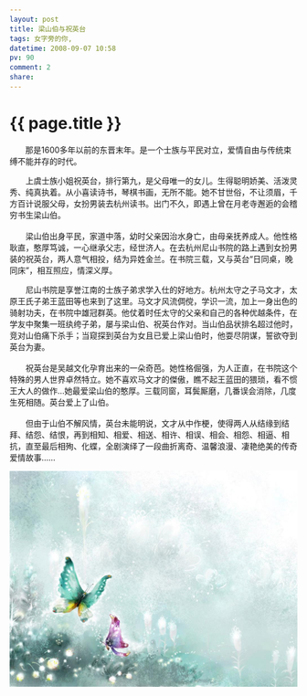 ```yaml
---
layout: post
title: 梁山伯与祝英台
tags: 女字旁的你,
datetime: 2008-09-07 10:58
pv: 90
comment: 2
share: 
---
```


{{ page.title }}
================

 <p>&nbsp;&nbsp;&nbsp;&nbsp;&nbsp;&nbsp;  那是1600多年以前的东晋末年。是一个士族与平民对立，爱情自由与传统束缚不能并存的时代。</p><p>　　上虞士族小姐祝英台，排行第九，是父母唯一的女儿。生得聪明娇美、活泼灵秀、纯真执着。从小喜读诗书，琴棋书画，无所不能。她不甘世俗，不让须眉，千方百计说服父母，女扮男装去杭州读书。出门不久，即遇上曾在月老寺邂逅的会稽穷书生梁山伯。 <br /><br />　　梁山伯出身平民，家道中落，幼时父亲因治水身亡，由母亲抚养成人。他性格耿直，憨厚笃诚，一心继承父志，经世济人。在去杭州尼山书院的路上遇到女扮男装的祝英台，两人意气相投，结为异姓金兰。在书院三载，又与英台&ldquo;日同桌，晚同床&rdquo;，相互照应，情深义厚。</p><p>　　尼山书院是享誉江南的士族子弟求学入仕的好地方。杭州太守之子马文才，太原王氏子弟王蓝田等也来到了这里。马文才风流倜傥，学识一流，加上一身出色的骑射功夫，在书院中雄冠群英。他仗着时任太守的父亲和自己的各种优越条件，在学友中聚集一班纨绔子弟，屡与梁山伯、祝英台作对。当山伯品状排名超过他时，竞对山伯痛下杀手；当窥探到英台为女且已爱上梁山伯时，他耍尽阴谋，誓欲夺到英台为妻。 <br /><br />　　祝英台是吴越文化孕育出来的一朵奇芭。她性格倔强，为人正直，在书院这个特殊的男人世界卓然特立。她不喜欢马文才的傑傲，瞧不起王蓝田的猥琐，看不惯王大人的做作…她最爱梁山伯的憨厚。三载同窗，耳鬓厮磨，几番误会消除，几度生死相随。英台爱上了山伯。 <br /><br />　　但由于山伯不解风情，英台未能明说，文才从中作梗，使得两人从结缘到结拜、结怨、结恨，再到相知、相爱、相送、相许、相误、相会、相怨、相逼、相抗，直至最后相殉、化蝶，全剧演绎了一段曲折离奇、温馨浪漫、凄艳绝美的传奇爱情故事……</p><img small="0" src="/images/05f4070f50d28d336059f399.jpg"                                       /><p> </p><p> </p><p> </p> 

